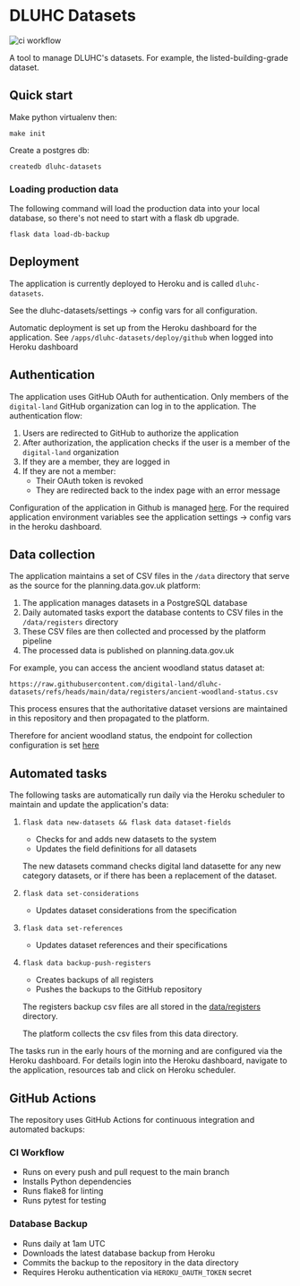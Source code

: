 # DLUHC Datasets

![ci workflow ](https://github.com/digital-land/dluhc-datasets/actions/workflows/ci.yml/badge.svg)

A tool to manage DLUHC's datasets. For example, the listed-building-grade dataset.


## Quick start

Make python virtualenv then:

    make init

Create a postgres db:

    createdb dluhc-datasets

### Loading production data

The following command will load the production data into your local database, so there's not need to start with a flask db upgrade.

    flask data load-db-backup



## Deployment

The application is currently deployed to Heroku and is called `dluhc-datasets`.

See the dluhc-datasets/settings -> config vars for all configuration.

Automatic deployment is set up from the Heroku dashboard for the application. See `/apps/dluhc-datasets/deploy/github` when
logged into Heroku dashboard


## Authentication

The application uses GitHub OAuth for authentication. Only members of the `digital-land` GitHub organization can log in to the application. The authentication flow:

1. Users are redirected to GitHub to authorize the application
2. After authorization, the application checks if the user is a member of the `digital-land` organization
3. If they are a member, they are logged in
4. If they are not a member:
   - Their OAuth token is revoked
   - They are redirected back to the index page with an error message

Configuration of the application in Github is managed [here](https://github.com/organizations/digital-land/settings/installations). For the required application environment variables see the application settings -> config vars in the heroku dashboard.


## Data collection

The application maintains a set of CSV files in the `/data` directory that serve as the source for the planning.data.gov.uk platform:

1. The application manages datasets in a PostgreSQL database
2. Daily automated tasks export the database contents to CSV files in the `/data/registers` directory
3. These CSV files are then collected and processed by the platform pipeline
4. The processed data is published on planning.data.gov.uk

For example, you can access the ancient woodland status dataset at:

`https://raw.githubusercontent.com/digital-land/dluhc-datasets/refs/heads/main/data/registers/ancient-woodland-status.csv`

This process ensures that the authoritative dataset versions are maintained in this repository and then propagated to the platform.

Therefore for ancient woodland status, the endpoint for collection configuration is set [here](https://github.com/digital-land/config/blob/main/collection/ancient-woodland/endpoint.csv?plain=1#L3)


## Automated tasks

The following tasks are automatically run daily via the Heroku scheduler to maintain and update the application's data:

1. `flask data new-datasets && flask data dataset-fields`
   - Checks for and adds new datasets to the system
   - Updates the field definitions for all datasets

   The new datasets command checks digital land datasette for any new category datasets, or if there has been
   a replacement of the dataset.

2. `flask data set-considerations`
   - Updates dataset considerations from the specification

3. `flask data set-references`
   - Updates dataset references and their specifications

4. `flask data backup-push-registers`
   - Creates backups of all registers
   - Pushes the backups to the GitHub repository

   The registers backup csv files are all stored in the [data/registers](/data/registers) directory.

   The platform collects the csv files from this data directory.


The tasks run in the early hours of the morning and are configured via the Heroku dashboard. For details login into the Heroku dashboard, navigate to the application, resources tab and click on Heroku scheduler.

## GitHub Actions

The repository uses GitHub Actions for continuous integration and automated backups:

### CI Workflow
- Runs on every push and pull request to the main branch
- Installs Python dependencies
- Runs flake8 for linting
- Runs pytest for testing

### Database Backup
- Runs daily at 1am UTC
- Downloads the latest database backup from Heroku
- Commits the backup to the repository in the data directory
- Requires Heroku authentication via `HEROKU_OAUTH_TOKEN` secret
